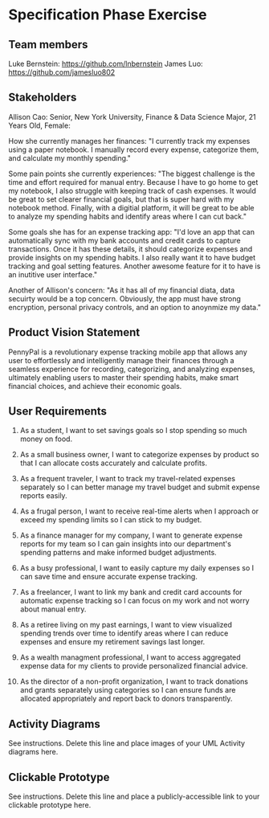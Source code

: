 # Specification Phase Exercise

## Team members

Luke Bernstein: https://github.com/lnbernstein
James Luo: https://github.com/jamesluo802 

## Stakeholders

Allison Cao: Senior, New York University, Finance & Data Science Major, 21 Years Old, Female:

How she currently manages her finances: "I currently track my expenses using a paper notebook. I manually record every expense, categorize them, and calculate my monthly spending."

Some pain points she currently experiences: "The biggest challenge is the time and effort required for manual entry. Because I have to go home to get my notebook, I also struggle with keeping track of cash expenses. It would be great to set clearer financial goals, but that is super hard with my notebook method. Finally, with a digitial platform, it will be great to be able to analyze my spending habits and identify areas where I can cut back."

Some goals she has for an expense tracking app: "I'd love an app that can automatically sync with my bank accounts and credit cards to capture transactions. Once it has these details, it should categorize expenses and provide insights on my spending habits. I also really want it to have budget tracking and goal setting features. Another awesome feature for it to have is an inutitive user interface."

Another of Allison's concern: "As it has all of my financial diata, data secuirty would be a top concern. Obviously, the app must have strong encryption, personal privacy controls, and an option to anoynmize my data."


## Product Vision Statement

PennyPal is a revolutionary expense tracking mobile app that allows any user to effortlessly and intelligently manage their finances through a seamless experience for recording, categorizing, and analyzing expenses, ultimately enabling users to master their spending habits, make smart financial choices, and achieve their economic goals.

## User Requirements

1. As a student, I want to set savings goals so I stop spending so much money on food.

2. As a small business owner, I want to categorize expenses by product so that I can allocate costs accurately and calculate profits. 

3. As a frequent traveler, I want to track my travel-related expenses separately so I can better manage my travel budget and submit expense reports easily.

4. As a frugal person, I want to receive real-time alerts when I approach or exceed my spending limits so I can stick to my budget.

5. As a finance manager for my company, I want to generate expense reports for my team so I can gain insights into our department's spending patterns and make informed budget adjustments.

6. As a busy professional, I want to easily capture my daily expenses so I can save time and ensure accurate expense tracking.

7. As a freelancer, I want to link my bank and credit card accounts for automatic expense tracking so  I can focus on my work and not worry about manual entry.

8. As a retiree living on my past earnings, I want to view visualized spending trends over time to identify areas where I can reduce expenses and ensure my retirement savings last longer.

9. As a wealth managment professional, I want to access aggregated expense data for my clients to provide personalized financial advice.

10. As the director of a non-profit organization, I want to track donations and grants separately using categories so I can ensure funds are allocated appropriately and report back to donors transparently.


## Activity Diagrams

See instructions. Delete this line and place images of your UML Activity diagrams here.

## Clickable Prototype

See instructions. Delete this line and place a publicly-accessible link to your clickable prototype here.

